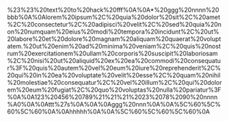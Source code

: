 %23%23%20text%20to%20hack%20fff%0A%0A*%20ggg%20nnnn%20bbb%0A%0Alorem%20ipsum%2C%20quia%20dolor%20sit%2C%20amet%2C%20consectetur%2C%20adipisci%20velit%2C%20sed%20quia%20non%20numquam%20eius%20modi%20tempora%20incidunt%2C%20ut%20labore%20et%20dolore%20magnam%20aliquam%20quaerat%20voluptatem.%20ut%20enim%20ad%20minima%20veniam%2C%20quis%20nostrum%20exercitationem%20ullam%20corporis%20suscipit%20laboriosam%2C%20nisi%20ut%20aliquid%20ex%20ea%20commodi%20consequatur%3F%20quis%20autem%20vel%20eum%20iure%20reprehenderit%2C%20qui%20in%20ea%20voluptate%20velit%20esse%2C%20quam%20nihil%20molestiae%20consequatur%2C%20vel%20illum%2C%20qui%20dolorem%20eum%20fugiat%2C%20quo%20voluptas%20nulla%20pariatur%3F%0A%0A123%20456%20789%21%21%21%2023%2078%2090%20nnnn%A0%0A%0Attt%27s%0A%0A%0Aggg%20nnn%0A%0A%5C%60%5C%60%5C%60%0A%0Ahhhhh%0A%0A%5C%60%5C%60%5C%60%0A